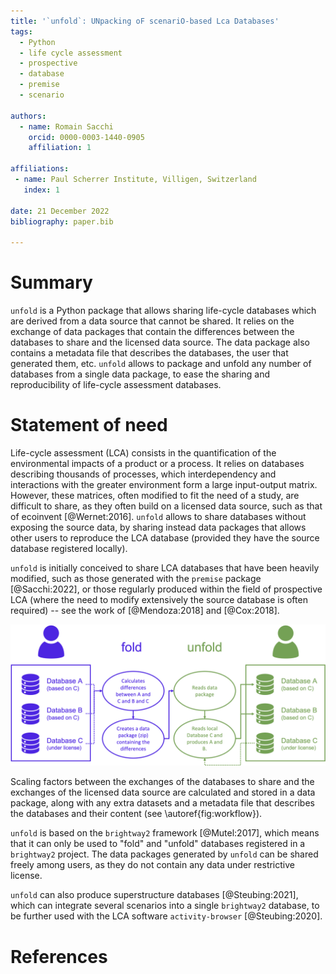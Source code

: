```yaml
---
title: '`unfold`: UNpacking oF scenariO-based Lca Databases'
tags:
  - Python
  - life cycle assessment
  - prospective
  - database
  - premise
  - scenario

authors:
  - name: Romain Sacchi
    orcid: 0000-0003-1440-0905
    affiliation: 1

affiliations:
 - name: Paul Scherrer Institute, Villigen, Switzerland
   index: 1

date: 21 December 2022
bibliography: paper.bib

---
```


# Summary

`unfold` is a Python package that allows sharing life-cycle databases 
which are derived from a data source that cannot be shared. 
It relies on the exchange of data packages that contain the differences between
the databases to share and the licensed data source. 
The data package also contains a metadata file that describes the databases, 
the user that generated them, etc. 
`unfold` allows to package and unfold any number of databases 
from a single data package, to ease the sharing and reproducibility of
life-cycle assessment databases.


# Statement of need

Life-cycle assessment (LCA) consists in the quantification of the environmental
impacts of a product or a process. It relies on databases describing thousands of
processes, which interdependency and interactions with the greater environment 
form a large input-output matrix. However, these matrices, often modified to fit
the need of a study, are difficult to share, as they often build on a licensed data 
source, such as that of ecoinvent [@Wernet:2016]. 
`unfold` allows to share databases without exposing the source
data, by sharing instead data packages that allows other users to reproduce the
LCA database (provided they have the source database registered locally).

`unfold` is initially conceived to share LCA databases that have been heavily
modified, such as those generated with the `premise` package [@Sacchi:2022], 
or those regularly produced within the field of prospective LCA (where the need to
modify extensively the source database is often required) -- see the work of
[@Mendoza:2018] and [@Cox:2018].

![Workflow for sharing databases using `unfold` data packages.\label{fig:workflow}](assets/flow_diagram.png)

Scaling factors between the exchanges of the databases to share 
and the exchanges of the licensed data source are calculated and stored in a data package, 
along with any extra datasets and a metadata file that describes 
the databases and their content (see \autoref{fig:workflow}).

`unfold` is based on the `brightway2` framework [@Mutel:2017], which means that 
it can only be used to "fold" and "unfold" databases registered in a `brightway2` project.
The data packages generated by `unfold` can be shared freely among users, as they do not 
contain any data under restrictive license. 

`unfold` can also produce superstructure databases [@Steubing:2021], which can integrate 
several scenarios into a single `brightway2` database, to be further used with the LCA 
software `activity-browser` [@Steubing:2020].


# References
